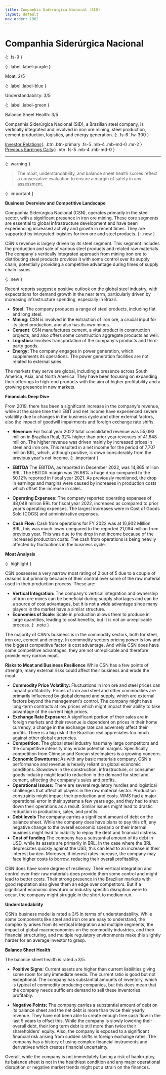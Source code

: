 ```yaml
---
title: Companhia Siderúrgica Nacional (SID)
layout: default
nav_order: 1962
---
```


# Companhia Siderúrgica Nacional
{: .fs-9 }

{: .label .label-purple }

Moat: 2/5

{: .label .label-blue }

Understandability: 3/5

{: .label .label-green }

Balance Sheet Health: 3/5

Companhia Siderúrgica Nacional (SID), a Brazilian steel company, is vertically integrated and involved in iron ore mining, steel production, cement production, logistics, and energy generation.
{: .fs-6 .fw-300 }

[Investor Relations](https://www.google.com/search?q=SID+investor+relations){: .btn .btn-primary .fs-5 .mb-4 .mb-md-0 .mr-2 }
[Previous Earnings Calls](https://discountingcashflows.com/company/SID/transcripts/){: .btn .fs-5 .mb-4 .mb-md-0 }

---

{: .warning }
>The moat, understandability, and balance sheet health scores reflect a conservative evaluation to ensure a margin of safety in any assessment.



{: .important }

**Business Overview and Competitive Landscape**

Companhia Siderúrgica Nacional (CSN), operates primarily in the steel sector, with a significant presence in iron ore mining. These core segments are essential to global infrastructure development and have been experiencing increased activity and growth in recent times. They are supported by integrated logistics for iron ore and steel products.
{: .new }


CSN's revenue is largely driven by its steel segment. This segment includes the production and sale of various steel products and related raw materials. The company's vertically integrated approach from mining iron ore to distributing steel products provides it with some control over its supply chain, potentially providing a competitive advantage during times of supply chain issues.

{: .new }

Recent reports suggest a positive outlook on the global steel industry, with expectations for demand growth in the near term, particularly driven by increasing infrastructure spending, especially in Brazil.

*  **Steel:** The company produces a range of steel products, including flat and long steel.
*  **Mining:** CSN is involved in the extraction of iron ore, a crucial input for its steel production, and also has its own mines. 
*   **Cement:** CSN manufactures cement, a vital product in construction projects, and also offers some construction aggregate products as well. 
*  **Logistics:** Involves transportation of the company's products and third-party goods. 
*   **Energy:** The company engages in power generation, which supplements its operations. The power generation facilities are not related to external sales.

The markets they serve are global, including a presence across South America, Asia, and North America. They have been focusing on expanding their offerings to high-end products with the aim of higher profitability and a growing presence in new markets.

**Financials Deep Dive**

From 2019, there has been a significant increase in the company's revenue, while at the same time their EBIT and net income have experienced severe volatility due to changes in the business cycle and other external factors, also the impact of goodwill impairments and foreign exchange rate shifts.

*   **Revenue:** For fiscal year 2022 total consolidated revenue was 55,093 million in Brazilian Real, 32% higher than prior year revenues of 41,648 million. The higher revenue was driven mainly by increased prices in steel and iron ore. This resulted in a net income for the period of 7,707 million BRL, which, although positive, is down considerably from the previous year's net income.
{: .important }

*   **EBITDA** The EBITDA, as reported in December 2022, was 14,865 million BRL. The EBITDA margin was 26.98% a huge drop compared to the 50.12% reported in fiscal year 2021. As previously mentioned, the drop in earnings and margins were caused by increases in production costs which offset the increase in sales.
*   **Operating Expenses:** The company reported operating expenses of 48,048 million BRL for fiscal year 2022, increased as compared to prior year's operating expenses. The largest increases were in Cost of Goods Sold (COGS) and administrative expenses.
*    **Cash Flow:** Cash from operations for FY 2022 was at 10,902 Million BRL, this was much lower compared to the reported 21,094 million from previous year. This was due to the drop in net income because of the increased production costs. The cash from operations is being heavily affected by fluctuations in the business cycle.

**Moat Analysis**

{: .highlight }

CSN possesses a very narrow moat rating of 2 out of 5 due to a couple of reasons but primarily because of their control over some of the raw material used in their production process. These are: 
*   **Vertical Integration:** The company's vertical integration and ownership of iron ore mines can be beneficial during supply shortages and can be a source of cost advantages, but it is not a wide advantage since many players in the market have a similar structure.
*  **Economies of Scale**: Scale in production allows them to produce in large quantities, leading to cost benefits, but it is not an unreplicable process.
{: .note }


  
The majority of CSN's business is in the commodity sectors, both for steel, iron ore, cement and energy. In commodity sectors pricing power is low and the biggest competitive factor is cost advantage. And while CSN does have some competitive advantages, they are not unreplicable and therefore provide very narrow moat.

**Risks to Moat and Business Resilience**
While CSN has a few points of strength, many external risks could affect their business and erode the moat. 
*   **Commodity Price Volatility:** Fluctuations in iron ore and steel prices can impact profitability. Prices of iron and steel and other commodities are primarily influenced by global demand and supply, which are external factors beyond the management's control. The company might have long-term contracts at low prices which might impact their ability to take advantage of the current high prices.
*  **Exchange Rate Exposure:** A significant portion of their sales are in foreign markets and their revenue is dependent on prices in their home currency, a change in the exchange rate can adversely affect their profits. There is a big risk if the Brazilian real appreciates too much against other global currencies.
*  **Competition:** The global steel industry has many large competitors and the competitive intensity may erode potential margins. Specifically competition from Chinese and Korean steelmakers is a growing concern.
*    **Economic Downturns:** As with any basic materials company, CSN's performance and revenue is heavily reliant on global economic conditions. Slowdown in the construction, infrastructure, or consumer goods industry might lead to reduction in the demand for steel and cement, affecting the company's sales and profits.
*  **Operational Issues:** There are several regulatory hurdles and logistical challenges that affect all players in the raw material sector. Production constraints might impact their production and costs. WMS had a major operational error in their systems a few years ago, and they had to shut down their operations as a result. Similar issues might lead to drastic reduction in production, sales, and profits.
*   **Debt levels** The company carries a significant amount of debt on the balance sheet. While the company does have plans to pay this off, any negative change to the overall economic scenario or their internal business might lead to inability to repay the debt and financial distress.
* **Cost of funding**
The company has a substantial amount of its debt in USD, while its assets are primarily in BRL. In the case where the BRL depreciates quickly against the USD, this can lead to an increase in their interest burden. Moreover, if interest rates increase, the company may face higher costs to borrow, reducing their overall profitability.

CSN does have some degree of resiliency. Their vertical integration and control over their raw materials does provide them some control and might lead to better costs. Their strong presence in the Brazilian markets with good reputation also gives them an edge over competitors. But if a significant economic downturn or industry specific disruption were to occur, the company might struggle in the short to medium run.

**Understandability**

CSN’s business model is rated a 3/5 in terms of understandability. While some components like steel and iron ore are easy to understand, the complexity arises from its vertical integration and multiple segments, the impact of global macroeconomics on the commodity industries, and their financial structuring, and multiple regulatory environments make this slightly harder for an average investor to grasp.

**Balance Sheet Health**

The balance sheet health is rated a 3/5.
*   **Positive Signs:** Current assets are higher than current liabilities giving some room for any immediate needs. The current ratio is good but not exceptional. The company has substantial amounts of inventory, which is typical of commodity producing companies, but this does mean that the company needs sufficient demand to sell these inventories profitably.

*   **Negative Points:** The company carries a substantial amount of debt on its balance sheet and the net debt is more than twice their yearly revenue. They have not been able to create enough free cash flow in the last 5 years to offset this. While the company is slowly lowering their overall debt, their long term debt is still more than twice their shareholders' equity. Also, the company is exposed to a significant financial risk arising from sudden shifts in foreign exchange rates. The company has a history of using complex financial instruments and derivatives which creates financial uncertainty.

Overall, while the company is not immediately facing a risk of bankruptcy, its balance sheet is not in the healthiest condition and any major operational disruption or negative market trends might put a strain on the finances.

